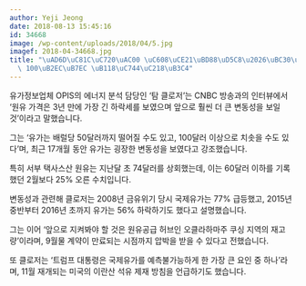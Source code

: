 ```yaml
---
author: Yeji Jeong
date: 2018-08-13 15:45:16
id: 34668
image: /wp-content/uploads/2018/04/5.jpg
imagef: 2018-04-34668.jpg
title: "\uAD6D\uC81C\uC720\uAC00 \uC608\uCE21\uBD88\uD5C8\u2026\uBC30\uB7F4\uB2F9\
  \ 100\uB2EC\uB7EC \uB118\uC744\uC218\uB3C4"
---
```


유가정보업체 OPIS의 에너지 분석 담당인 ‘탐 클로저’는 CNBC 방송과의 인터뷰에서 ‘원유 가격은 3년 만에 가장 긴 하락세를 보였으며 앞으로 훨씬 더 큰 변동성을 보일 것’이라고 말했습니다.

그는 ‘유가는 배럴당 50달러까지 떨어질 수도 있고, 100달러 이상으로 치솟을 수도 있다’며, 최근 17개월 동안 유가는 굉장한 변동성을 보였다고 강조했습니다.

특히 서부 택사스산 원유는 지난달 초 74달러를 상회했는데, 이는 60달러 이하를 기록했던 2월보다 25% 오른 수치입니다.

변동성과 관련해 클로저는 2008년 금유위기 당시 국제유가는 77% 급등했고, 2015년 중반부터 2016년 초까지 유가는 56% 하락하기도 했다고 설명했습니다.

그는 이어 ‘앞으로 지켜봐야 할 것은 원유공급 허브인 오클라하마주 쿠싱 지역의 재고량’이라며, 9월물 계약이 만료되는 시점까지 압박을 받을 수 있다고 전했습니다.

또 클로저는 ‘트럼프 대통령은 국제유가를 예측불가능하게 한 가장 큰 요인 중 하나’라며, 11월 재개되는 미국의 이란산 석유 제재 방침을 언급하기도 했습니다.